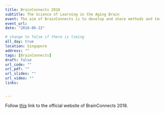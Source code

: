 ```yaml
---
title: BrainConnects 2018
subtitle: The Science of Learning in the Aging Brain 
event: The aim of BrainConnects is to develop and share methods and technologies for delaying and modulating cognitive and physical decline in aging or pathophysiologic changes in older adults. This year, our theme will focus on the Science of Learning in the Aging Brain. We hope to explore and merge cognitive neuroscience, neurotechnologies, and clinical/social medicine to optimize learning in the aging brain and develop research to implement the outcomes for graceful aging. As an interdisciplinary activity that has been successful from the past four meetings, BrainConnects 2018 aims to address strategies that can help develop effective neuromodulation methods for physical and cognitive intervention towards successful aging.
event_url: 
date: "2018-06-22"

# change to false if there is timing
all_day: true
location: Singapore
address: ""
tags: [BrainConnects]
draft: false
url_code: ""
url_pdf: ""
url_slides: ""
url_video: ""
links:


---
```




Follow [this](https://sites.google.com/site/brainconnects2018/) link to the official website of BrainConnects 2018. 